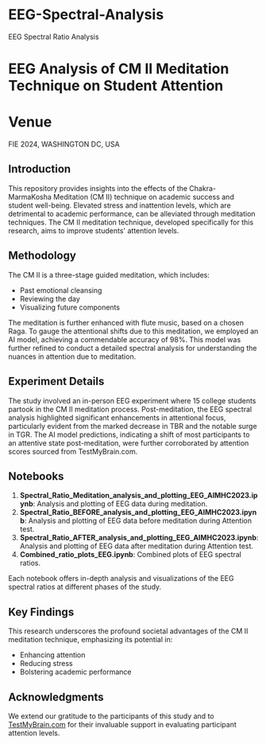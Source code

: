 # EEG-Spectral-Analysis
EEG Spectral Ratio Analysis 
# EEG Analysis of CM II Meditation Technique on Student Attention

# Venue
FIE 2024, WASHINGTON DC, USA
## Introduction

This repository provides insights into the effects of the Chakra-MarmaKosha Meditation (CM II) technique on academic success and student well-being. Elevated stress and inattention levels, which are detrimental to academic performance, can be alleviated through meditation techniques. The CM II meditation technique, developed specifically for this research, aims to improve students' attention levels. 

## Methodology

The CM II is a three-stage guided meditation, which includes:
- Past emotional cleansing
- Reviewing the day
- Visualizing future components

The meditation is further enhanced with flute music, based on a chosen Raga. To gauge the attentional shifts due to this meditation, we employed an AI model, achieving a commendable accuracy of 98%. This model was further refined to conduct a detailed spectral analysis for understanding the nuances in attention due to meditation.

## Experiment Details

The study involved an in-person EEG experiment where 15 college students partook in the CM II meditation process. Post-meditation, the EEG spectral analysis highlighted significant enhancements in attentional focus, particularly evident from the marked decrease in TBR and the notable surge in TGR. The AI model predictions, indicating a shift of most participants to an attentive state post-meditation, were further corroborated by attention scores sourced from TestMyBrain.com.

## Notebooks

1. **Spectral_Ratio_Meditation_analysis_and_plotting_EEG_AIMHC2023.ipynb**: Analysis and plotting of EEG data during meditation.
2. **Spectral_Ratio_BEFORE_analysis_and_plotting_EEG_AIMHC2023.ipynb**: Analysis and plotting of EEG data before meditation during Attention test.
3. **Spectral_Ratio_AFTER_analysis_and_plotting_EEG_AIMHC2023.ipynb**: Analysis and plotting of EEG data after meditation during Attention test.
4. **Combined_ratio_plots_EEG.ipynb**: Combined plots of EEG spectral ratios.

Each notebook offers in-depth analysis and visualizations of the EEG spectral ratios at different phases of the study.

## Key Findings

This research underscores the profound societal advantages of the CM II meditation technique, emphasizing its potential in:
- Enhancing attention
- Reducing stress
- Bolstering academic performance

## Acknowledgments

We extend our gratitude to the participants of this study and to [TestMyBrain.com](http://testmybrain.com/) for their invaluable support in evaluating participant attention levels.

